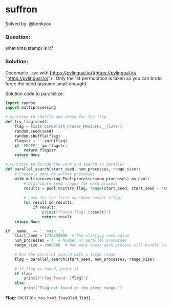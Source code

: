 # suffron
Solved by: @benkyou

### Question:
what time(stamp) is it?

### Solution:
Decompile `.pyc` with [https://pylingual.io/](https://pylingual.io/ "https://pylingual.io/") . Only the 1st permutation is taken so you can brute force the seed (assume small enough).

Solution code to parallelize:
```python
import random
import multiprocessing

# Function to shuffle and check for the flag
def try_flag(seed):
    flag = list('o1me0T3}h_hTuvar_M4vdCFF3__{l3TY')
    random.seed(seed)
    random.shuffle(flag)
    flagstr = ''.join(flag)
    if 'FMCTF{' in flagstr:
        return flagstr
    return None

# Function to divide the work and search in parallel
def parallel_search(start_seed, num_processes, range_size):
    # Create a pool of worker processes
    with multiprocessing.Pool(processes=num_processes) as pool:
        # Distribute seed ranges for each process
        results = pool.map(try_flag, range(start_seed, start_seed - range_size, -1))
        
        # Look for the first non-None result (flag)
        for result in results:
            if result:
                print(f"Found flag: {result}")
                return result
    return None

if __name__ == '__main__':
    start_seed = 1742050000  # The starting seed value
    num_processes = 4  # Number of parallel processes
    range_size = 1000000  # How many seeds each process will handle (adjust as needed)

    # Run the parallel search with a large range
    flag = parallel_search(start_seed, num_processes, range_size)
    
    # If flag is found, print it
    if flag:
        print(f"Flag found: {flag}")
    else:
        print("Flag not found in the given range.")
```

**Flag:** `FMCTF{0h_You_h4v3_Trav3led_T1m3}`

